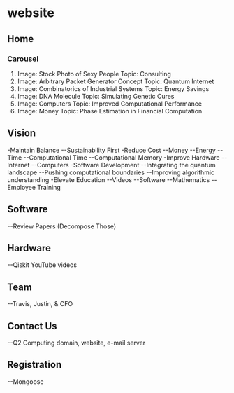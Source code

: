 # website
## Home
### Carousel
1. Image: Stock Photo of Sexy People Topic: Consulting
2. Image: Arbitrary Packet Generator Concept Topic: Quantum Internet
3. Image: Combinatorics of Industrial Systems Topic: Energy Savings
4. Image: DNA Molecule Topic: Simulating Genetic Cures
5. Image: Computers Topic: Improved Computational Performance
6. Image: Money Topic: Phase Estimation in Financial Computation
## Vision
 -Maintain Balance
 --Sustainability First
 -Reduce Cost
 --Money
 --Energy
 --Time
 --Computational Time
 --Computational Memory
 -Improve Hardware
 --Internet
 --Computers
 -Software Development
 --Integrating the quantum landscape
 --Pushing computational boundaries
 --Improving algorithmic understanding
 -Elevate Education
 --Videos
 --Software
 --Mathematics
 --Employee Training
## Software
 --Review Papers (Decompose Those)
## Hardware
 --Qiskit YouTube videos
## Team
 --Travis, Justin, & CFO
## Contact Us
 --Q2 Computing domain, website, e-mail server
## Registration
 --Mongoose
